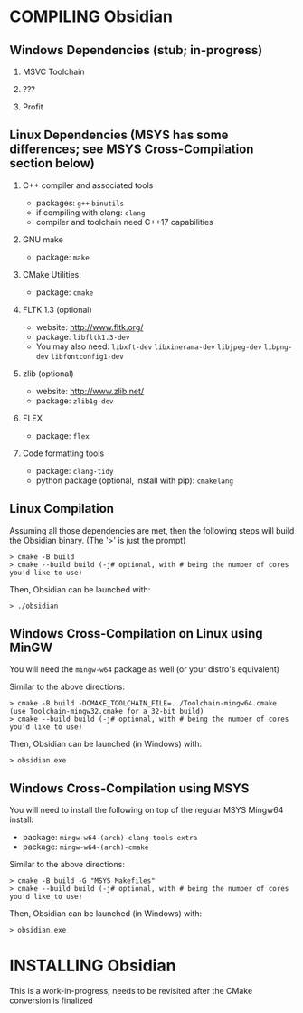 
# COMPILING Obsidian

## Windows Dependencies (stub; in-progress)

1. MSVC Toolchain

2. ???

3. Profit

## Linux Dependencies (MSYS has some differences; see MSYS Cross-Compilation section below)

1. C++ compiler and associated tools
   * packages: `g++` `binutils`
   * if compiling with clang: `clang`
   * compiler and toolchain need C++17 capabilities

2. GNU make
   * package: `make`
   
3. CMake Utilities:
   * package: `cmake` 

4. FLTK 1.3 (optional)
   * website: http://www.fltk.org/
   * package: `libfltk1.3-dev`
   * You may also need: `libxft-dev` `libxinerama-dev` `libjpeg-dev` `libpng-dev` `libfontconfig1-dev`

5. zlib (optional)
   * website: http://www.zlib.net/
   * package: `zlib1g-dev`

6. FLEX
   * package: `flex`
   
7. Code formatting tools
   * package: `clang-tidy`
   * python package (optional, install with pip): `cmakelang`

## Linux Compilation

Assuming all those dependencies are met, then the following steps
will build the Obsidian binary. (The '>' is just the prompt)

    > cmake -B build
    > cmake --build build (-j# optional, with # being the number of cores you'd like to use)
    
Then, Obsidian can be launched with:

    > ./obsidian

## Windows Cross-Compilation on Linux using MinGW

You will need the `mingw-w64` package as well (or your distro's equivalent)

Similar to the above directions:

    > cmake -B build -DCMAKE_TOOLCHAIN_FILE=../Toolchain-mingw64.cmake (use Toolchain-mingw32.cmake for a 32-bit build)
    > cmake --build build (-j# optional, with # being the number of cores you'd like to use)

Then, Obsidian can be launched (in Windows) with:

    > obsidian.exe

## Windows Cross-Compilation using MSYS
You will need to install the following on top of the regular MSYS Mingw64 install:
   * package: `mingw-w64-(arch)-clang-tools-extra`
   * package: `mingw-w64-(arch)-cmake`

Similar to the above directions:

    > cmake -B build -G "MSYS Makefiles"
    > cmake --build build (-j# optional, with # being the number of cores you'd like to use)

Then, Obsidian can be launched (in Windows) with:

    > obsidian.exe
    
# INSTALLING Obsidian

This is a work-in-progress; needs to be revisited after the CMake conversion is finalized

